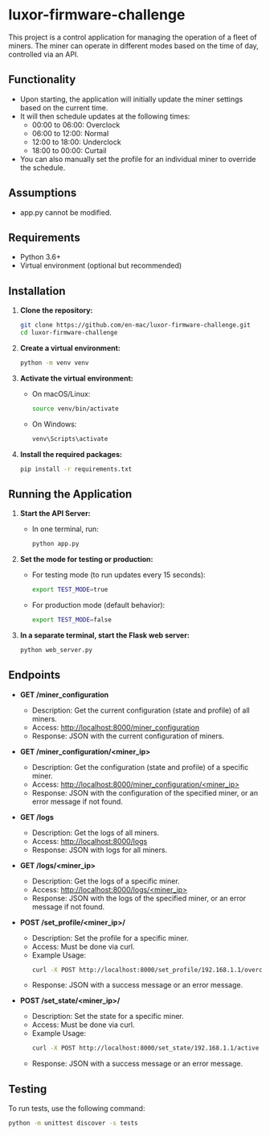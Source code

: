 # luxor-firmware-challenge
This project is a control application for managing the operation of a fleet of miners. The miner can operate in different modes based on the time of day, controlled via an API.

## Functionality

- Upon starting, the application will initially update the miner settings based on the current time.
- It will then schedule updates at the following times:
    - 00:00 to 06:00: Overclock
    - 06:00 to 12:00: Normal
    - 12:00 to 18:00: Underclock
    - 18:00 to 00:00: Curtail
- You can also manually set the profile for an individual miner to override the schedule.

## Assumptions
- app.py cannot be modified.

## Requirements

- Python 3.6+
- Virtual environment (optional but recommended)

## Installation

1. **Clone the repository:**
    ```sh
    git clone https://github.com/en-mac/luxor-firmware-challenge.git
    cd luxor-firmware-challenge
    ```

2. **Create a virtual environment:**
    ```sh
    python -m venv venv
    ```

3. **Activate the virtual environment:**
    - On macOS/Linux:
        ```sh
        source venv/bin/activate
        ```
    - On Windows:
        ```sh
        venv\Scripts\activate
        ```

4. **Install the required packages:**
    ```sh
    pip install -r requirements.txt
    ```

## Running the Application

1. **Start the API Server:**
    - In one terminal, run:
        ```sh
        python app.py
        ```

2. **Set the mode for testing or production:**
    - For testing mode (to run updates every 15 seconds):
      ```sh
      export TEST_MODE=true
      ```
    - For production mode (default behavior):
      ```sh
      export TEST_MODE=false
      ```

3. **In a separate terminal, start the Flask web server:**
    ```sh
    python web_server.py
    ```

## Endpoints

- **GET /miner_configuration**
  - Description: Get the current configuration (state and profile) of all miners.
  - Access: [http://localhost:8000/miner_configuration](http://localhost:8000/miner_configuration)
  - Response: JSON with the current configuration of miners.

- **GET /miner_configuration/<miner_ip>**
  - Description: Get the configuration (state and profile) of a specific miner.
  - Access: [http://localhost:8000/miner_configuration/<miner_ip>](http://localhost:8000/miner_configuration/<miner_ip>)
  - Response: JSON with the configuration of the specified miner, or an error message if not found.

- **GET /logs**
  - Description: Get the logs of all miners.
  - Access: [http://localhost:8000/logs](http://localhost:8000/logs)
  - Response: JSON with logs for all miners.

- **GET /logs/<miner_ip>**
  - Description: Get the logs of a specific miner.
  - Access: [http://localhost:8000/logs/<miner_ip>](http://localhost:8000/logs/<miner_ip>)
  - Response: JSON with the logs of the specified miner, or an error message if not found.

- **POST /set_profile/<miner_ip>/<profile>**
  - Description: Set the profile for a specific miner.
  - Access: Must be done via curl.
  - Example Usage:
    ```sh
    curl -X POST http://localhost:8000/set_profile/192.168.1.1/overclock
    ```
  - Response: JSON with a success message or an error message.

- **POST /set_state/<miner_ip>/<state>**
  - Description: Set the state for a specific miner.
  - Access: Must be done via curl.
  - Example Usage:
    ```sh
    curl -X POST http://localhost:8000/set_state/192.168.1.1/active
    ```
  - Response: JSON with a success message or an error message.

## Testing

To run tests, use the following command:

```sh
python -m unittest discover -s tests
```
